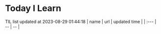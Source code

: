 # Today I Learn 
TIL list updated at 2023-08-29 01:44:18
| name | url | updated time |
| :--- | -- | -- |
